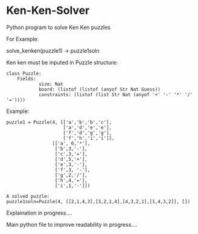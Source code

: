 # Ken-Ken-Solver
Python program to solve Ken Ken puzzles


For Example:

solve_kenken(puzzle1) -> puzzle1soln

Ken ken must be inputed in Puzzle structure:
```
class Puzzle:
    Fields:
            size: Nat 
            board: (listof (listof (anyof Str Nat Guess))
            constraints: (listof (list Str Nat (anyof '+' '-' '*' '/' '='))))
```

Example: 
```
puzzle1 = Puzzle(4, [['a','b','b','c'],
                     ['a','d','e','e'],
                     ['f','d','g','g'],
                     ['f','h','i','i']],
                 [['a', 6,'*'],
                  ['b',3,'-'],
                  ['c',3,'='],
                  ['d',5,'+'],
                  ['e',3,'-'],
                  ['f',3, '-'],
                  ['g',2,'/'],
                  ['h',4,'='],
                  ['i',1,'-']])
                  
A solved puzzle:                  
puzzle1soln=Puzzle(4, [[2,1,4,3],[3,2,1,4],[4,3,2,1],[1,4,3,2]], [])
```

Explaination in progress....

Main python file to improve readability in progress....
